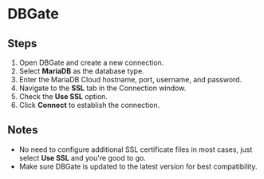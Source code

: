 # DBGate

## Steps

1. Open DBGate and create a new connection.
2. Select **MariaDB** as the database type.
3. Enter the MariaDB Cloud hostname, port, username, and password.
4. Navigate to the **SSL** tab in the Connection window.
5. Check the **Use SSL** option.
6. Click **Connect** to establish the connection.

## Notes

* No need to configure additional SSL certificate files in most cases, just select **Use SSL** and you're good to go.
* Make sure DBGate is updated to the latest version for best compatibility.
